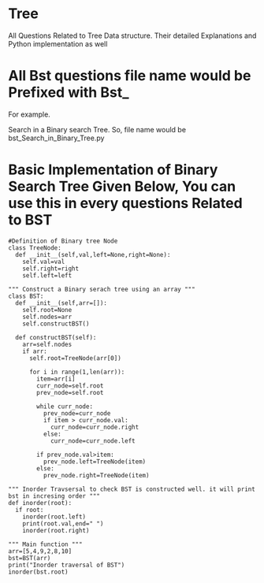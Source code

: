 # Tree
All Questions Related to Tree Data structure. Their detailed Explanations and Python implementation as well

# All Bst questions file name would be  Prefixed with Bst_
For example.

Search in a Binary search  Tree.
So, file name would be bst_Search_in_Binary_Tree.py

# Basic Implementation of Binary Search Tree Given Below, You can use this in every questions Related to BST


    #Definition of Binary tree Node
    class TreeNode:
      def __init__(self,val,left=None,right=None):
        self.val=val
        self.right=right
        self.left=left

    """ Construct a Binary serach tree using an array """
    class BST:
      def __init__(self,arr=[]):
        self.root=None
        self.nodes=arr
        self.constructBST()

      def constructBST(self):
        arr=self.nodes
        if arr:
          self.root=TreeNode(arr[0])

          for i in range(1,len(arr)):
            item=arr[i]
            curr_node=self.root
            prev_node=self.root

            while curr_node:
              prev_node=curr_node
              if item > curr_node.val:
                curr_node=curr_node.right
              else:
                curr_node=curr_node.left

            if prev_node.val>item:
              prev_node.left=TreeNode(item)
            else:
              prev_node.right=TreeNode(item)

    """ Inorder Travsersal to check BST is constructed well. it will print bst in incresing order """
    def inorder(root):
      if root:
        inorder(root.left)
        print(root.val,end=" ")
        inorder(root.right)
    
    """ Main function """
    arr=[5,4,9,2,8,10]
    bst=BST(arr)
    print("Inorder traversal of BST")
    inorder(bst.root)
